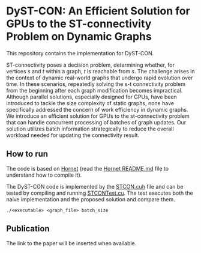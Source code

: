 # DyST-CON: An Efficient Solution for GPUs to the ST-connectivity Problem on Dynamic Graphs

This repository contains the implementation for DyST-CON.

ST-connectivity poses a decision problem, determining whether, for vertices *s* and *t* within a graph, *t* is reachable from *s*. The challenge arises in the context of dynamic real-world graphs that undergo rapid evolution over time. In these scenarios, repeatedly solving the s-t connectivity problem from the beginning after each graph modification becomes impractical. Although parallel solutions, especially designed for GPUs, have been introduced to tackle the size complexity of static graphs, none
have specifically addressed the concern of work efficiency in dynamic graphs. We introduce an efficient solution for GPUs to the st-connectivity problem that can handle concurrent processing of batches of graph updates. Our solution utilizes batch information strategically to reduce the overall workload needed for updating the connectivity result.

## How to run

The code is based on [Hornet](https://github.com/hornet-gt/hornet) (read the [Hornet README.md](https://github.com/PARCO-LAB/DyST-CON/blob/main/cuhornet/README.md) file to understand how to compile it).

The DyST-CON code is implemented by the [STCON.cuh](https://github.com/PARCO-LAB/DyST-CON/blob/main/cuhornet/hornetsnest/include/Dynamic/ST-CON/STCON.cuh) file and can be tested by compiling and running [STCONTest.cu](https://github.com/PARCO-LAB/DyST-CON/blob/main/cuhornet/hornetsnest/test/STCONTest.cu). The test executes both the naive implementation and the proposed solution and compare them.

```
./<executable> <graph_file> batch_size
```

## Publication

The link to the paper will be inserted when available.

